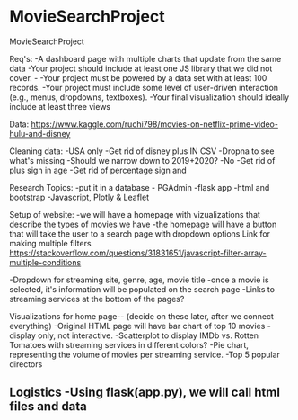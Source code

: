 # MovieSearchProject
MovieSearchProject

Req's:
-A dashboard page with multiple charts that update from the same data
-Your project should include at least one JS library that we did not cover. -
-Your project must be powered by a data set with at least 100 records.
-Your project must include some level of user-driven interaction (e.g., menus, dropdowns, textboxes).
-Your final visualization should ideally include at least three views

Data:
https://www.kaggle.com/ruchi798/movies-on-netflix-prime-video-hulu-and-disney

Cleaning data:
-USA only
-Get rid of disney plus IN CSV
-Dropna to see what's missing
-Should we narrow down to 2019+2020? -No
-Get rid of plus sign in age
-Get rid of percentage sign and

Research Topics:
-put it in a database - PGAdmin
-flask app
-html and bootstrap
-Javascript, Plotly & Leaflet

Setup of website:
-we will have a homepage with vizualizations that describe the types of movies we have
-the homepage will have a button that will take the user to a search page with dropdown options
      Link for making multiple filters
      https://stackoverflow.com/questions/31831651/javascript-filter-array-multiple-conditions

-Dropdown for streaming site, genre, age, movie title
-once a movie is selected, it's information will be populated on the search page
-Links to streaming services at the bottom of the pages?

Visualizations for home page-- (decide on these later, after we connect everything)
-Original HTML page will have bar chart of top 10 movies - display only, not interactive.
-Scatterplot to display IMDb vs. Rotten Tomatoes with streaming services in different colors?
-Pie chart, representing the volume of movies per streaming service.
-Top 5 popular directors

Logistics
-Using flask(app.py), we will call html files and data
-

